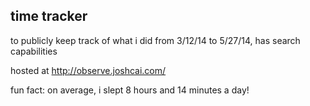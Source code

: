 time tracker
---
to publicly keep track of what i did from 3/12/14 to 5/27/14, has search capabilities

hosted at http://observe.joshcai.com/

fun fact: on average, i slept 8 hours and 14 minutes a day! 

